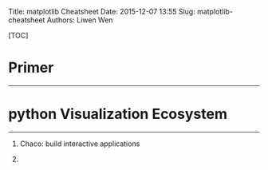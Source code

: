 Title: matplotlib Cheatsheet
Date: 2015-12-07 13:55
Slug: matplotlib-cheatsheet
Authors: Liwen Wen

[TOC]

# Primer
---

# python Visualization Ecosystem
---

1. Chaco: build interactive applications

2. 
